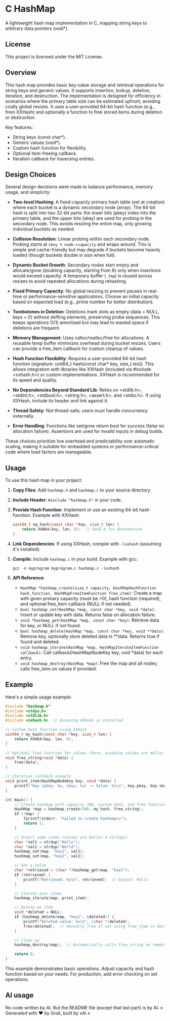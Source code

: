 # C HashMap

A lightweight hash map implementation in C, mapping string keys to arbitrary data pointers (void*).

## License

This project is licensed under the MIT License.

## Overview

This hash map provides basic key-value storage and retrieval operations for string keys and generic values. It supports insertion, lookup, deletion, iteration, and destruction. The implementation is designed for efficiency in scenarios where the primary table size can be estimated upfront, avoiding costly global resizes. It uses a user-provided 64-bit hash function (e.g., from XXHash) and optionally a function to free stored items during deletion or destruction.

Key features:

- String keys (const char*).
- Generic values (void*).
- Custom hash function for flexibility.
- Optional item-freeing callback.
- Iteration callback for traversing entries.

## Design Choices

Several design decisions were made to balance performance, memory usage, and simplicity:

- **Two-level Hashing**: A fixed-capacity primary hash table (set at creation) where each bucket is a dynamic secondary node (array). The 64-bit hash is split into two 32-bit parts: the lower bits (pkey) index into the primary table, and the upper bits (skey) are used for probing in the secondary node. This avoids resizing the entire map, only growing individual buckets as needed.
  
- **Collision Resolution**: Linear probing within each secondary node. Probing starts at `skey % node->capacity` and wraps around. This is simple and cache-friendly but may degrade if buckets become heavily loaded (though buckets double in size when full).

- **Dynamic Bucket Growth**: Secondary nodes start empty and allocate/grow (doubling capacity, starting from 8) only when insertions would exceed capacity. A temporary buffer (`_tmp`) is reused across resizes to avoid repeated allocations during rehashing.

- **Fixed Primary Capacity**: No global resizing to prevent pauses in real-time or performance-sensitive applications. Choose an initial capacity based on expected load (e.g., prime number for better distribution).

- **Tombstones in Deletion**: Deletions mark slots as empty (data = NULL, keys = 0) without shifting elements, preserving probe sequences. This keeps operations O(1) amortized but may lead to wasted space if deletions are frequent.

- **Memory Management**: Uses calloc/realloc/free for allocations. A reusable temp buffer minimizes overhead during bucket resizes. Users can provide a free_item callback for custom cleanup of values.

- **Hash Function Flexibility**: Requires a user-provided 64-bit hash function (signature: uint64_t hash(const char* key, size_t len)). This allows integration with libraries like XXHash (included via #include <xxhash.h>) or custom implementations. XXHash is recommended for its speed and quality.

- **No Dependencies Beyond Standard Lib**: Relies on <stdlib.h>, <stdint.h>, <stdbool.h>, <string.h>, <assert.h>, and <stdio.h>. If using XXHash, include its header and link against it.

- **Thread Safety**: Not thread-safe; users must handle concurrency externally.

- **Error Handling**: Functions like set/grow return bool for success (false on allocation failure). Assertions are used for invalid inputs in debug builds.

These choices prioritize low overhead and predictability over automatic scaling, making it suitable for embedded systems or performance-critical code where load factors are manageable.

## Usage

To use this hash map in your project:

1. **Copy Files**: Add `hashmap.h` and `hashmap.c` to your source directory.

2. **Include Header**: `#include "hashmap.h"` in your code.

3. **Provide Hash Function**: Implement or use an existing 64-bit hash function. Example with XXHash:

   ```c
   uint64_t my_hash(const char *key, size_t len) {
       return XXH64(key, len, 0);  // Seed 0 for determinism
   }
   ```

4. **Link Dependencies**: If using XXHash, compile with `-lxxhash` (assuming it's installed).

5. **Compile**: Include `hashmap.c` in your build. Example with gcc:

   ```
   gcc -o myprogram myprogram.c hashmap.c -lxxhash
   ```

6. **API Reference**:
   - `HashMap *hashmap_create(size_t capacity, HashMapHashFunction hash_function, HashMapFreeItemFunction free_item)`: Create a map with given primary capacity (must be >0), hash function (required), and optional free_item callback (NULL if not needed).
   - `bool hashmap_set(HashMap *map, const char *key, void *data)`: Insert or update key with data. Returns false on allocation failure.
   - `void *hashmap_get(HashMap *map, const char *key)`: Retrieve data for key, or NULL if not found.
   - `bool hashmap_delete(HashMap *map, const char *key, void **data)`: Remove key, optionally store deleted data in **data. Returns true if found and deleted.
   - `void hashmap_iterate(HashMap *map, HashMapIterateItemFunction callback)`: Call callback(HashMapNodeKey key, void *data) for each entry.
   - `void hashmap_destroy(HashMap *map)`: Free the map and all nodes; calls free_item on values if provided.

## Example

Here's a simple usage example:

```c
#include "hashmap.h"
#include <stdio.h>
#include <stdlib.h>
#include <xxhash.h>  // Assuming XXHash is installed

// Custom hash function using XXHash
uint64_t my_hash(const char *key, size_t len) {
    return XXH64(key, len, 0);
}

// Optional free function for values (here, assuming values are malloc'd strings)
void free_string(void *data) {
    free(data);
}

// Iteration callback example
void print_item(HashMapNodeKey key, void *data) {
    printf("Key (pkey: %u, skey: %u) -> Value: %s\n", key.pkey, key.skey, (char *)data);
}

int main() {
    // Create hashmap with capacity 100, custom hash, and free function
    HashMap *map = hashmap_create(100, my_hash, free_string);
    if (!map) {
        fprintf(stderr, "Failed to create hashmap\n");
        return 1;
    }

    // Insert some items (values are malloc'd strings)
    char *val1 = strdup("Hello");
    char *val2 = strdup("World");
    hashmap_set(map, "key1", val1);
    hashmap_set(map, "key2", val2);

    // Get a value
    char *retrieved = (char *)hashmap_get(map, "key1");
    if (retrieved) {
        printf("Retrieved: %s\n", retrieved);  // Output: Hello
    }

    // Iterate over items
    hashmap_iterate(map, print_item);

    // Delete an item
    void *deleted = NULL;
    if (hashmap_delete(map, "key1", &deleted)) {
        printf("Deleted value: %s\n", (char *)deleted);
        free(deleted);  // Manually free if not using free_item in destroy
    }

    // Clean up
    hashmap_destroy(map);  // Automatically calls free_string on remaining items

    return 0;
}
```

This example demonstrates basic operations. Adjust capacity and hash function based on your needs. For production, add error checking on set operations.

## AI usage

No code written by AI.
But the README file (except that last part) is by AI:
« Generated with ❤️ by Grok, built by xAI »
